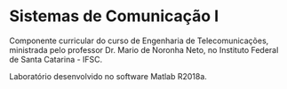 # Sistemas de Comunicação I

Componente curricular do curso de Engenharia de Telecomunicações, ministrada pelo professor Dr. Mario de Noronha Neto, 
no Instituto Federal de Santa Catarina - IFSC.

Laboratório desenvolvido no software Matlab R2018a.
